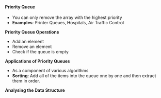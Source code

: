 #### Priority Queue

- You can only remove the array with the highest priority
- **Examples**: Printer Queues, Hospitals, Air Traffic Control

**Priority Queue Operations**

- Add an element
- Remove an element
- Check if the queue is empty

**Applications of Priority Queues**

- As a component of various algorithms
- **Sorting**: Add all of the items into the queue one by one and then extract them in order.

**Analysing the Data Structure**
